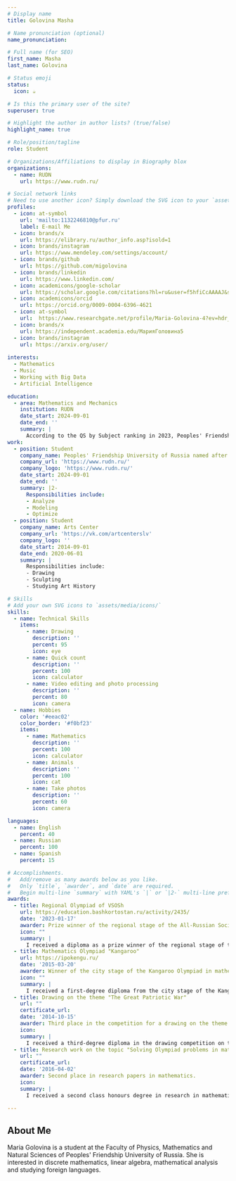 ```yaml
---
# Display name
title: Golovina Masha

# Name pronunciation (optional)
name_pronunciation:

# Full name (for SEO)
first_name: Masha
last_name: Golovina

# Status emoji
status:
  icon: ☕️

# Is this the primary user of the site?
superuser: true

# Highlight the author in author lists? (true/false)
highlight_name: true

# Role/position/tagline
role: Student

# Organizations/Affiliations to display in Biography blox
organizations:
  - name: RUDN
    url: https://www.rudn.ru/

# Social network links
# Need to use another icon? Simply download the SVG icon to your `assets/media/icons/` folder.
profiles:
  - icon: at-symbol
    url: 'mailto:1132246810@pfur.ru'
    label: E-mail Me
  - icon: brands/x
    url: https://elibrary.ru/author_info.asp?isold=1
  - icon: brands/instagram
    url: https://www.mendeley.com/settings/account/
  - icon: brands/github
    url: https://github.com/migolovina
  - icon: brands/linkedin
    url: https://www.linkedin.com/
  - icon: academicons/google-scholar
    url: https://scholar.google.com/citations?hl=ru&user=f5hfiCcAAAAJ&scilu=&scisig=AC8hv-oAAAAAaATh3Zpo9Vs8PhGtOKDPoMcT-WI
  - icon: academicons/orcid
    url: https://orcid.org/0009-0004-6396-4621
  - icon: at-symbol
    url:  https://www.researchgate.net/profile/Maria-Golovina-4?ev=hdr_xprf&_sg=WgH6vmCQ860ZA81vrEtAyHy3zzr76C46iyYMydUMTghXbEkXBa9wYzB32D07xIE01mMUh7OAP-m04r9JDWibFIgY
  - icon: brands/x
    url: https://independent.academia.edu/МарияГоловина5
  - icon: brands/instagram
    url: https://arxiv.org/user/
    
interests:
  - Mathematics
  - Music
  - Working with Big Data
  - Artificial Intelligence

education:
  - area: Mathematics and Mechanics
    institution: RUDN
    date_start: 2024-09-01
    date_end: ''
    summary: |
      According to the QS by Subject ranking in 2023, Peoples' Friendship University of Russia is ranked 87th in the world in the field of "Mathematics". According to RAEX for 2024, Peoples' Friendship University of Russia is included in the subject ranking of universities in mathematics with an indicator of 7th place.
work:
  - position: Student
    company_name: Peoples' Friendship University of Russia named after P. Lumumba
    company_url: 'https://www.rudn.ru/'
    company_logo: 'https://www.rudn.ru/'
    date_start: 2024-09-01
    date_end: ''
    summary: |2-
      Responsibilities include:
      - Analyze
      - Modeling
      - Optimize
  - position: Student
    company_name: Arts Center
    company_url: 'https://vk.com/artcenterslv'
    company_logo: ''
    date_start: 2014-09-01
    date_end: 2020-06-01
    summary: |
      Responsibilities include:
      - Drawing
      - Sculpting
      - Studying Art History

# Skills
# Add your own SVG icons to `assets/media/icons/`
skills:
  - name: Technical Skills
    items:
      - name: Drawing
        description: ''
        percent: 95
        icon: eye
      - name: Quick count
        description: ''
        percent: 100
        icon: calculator
      - name: Video editing and photo processing
        description: ''
        percent: 80
        icon: camera
  - name: Hobbies
    color: '#eeac02'
    color_border: '#f0bf23'
    items:
      - name: Mathematics
        description: ''
        percent: 100
        icon: calculator
      - name: Animals
        description: ''
        percent: 100
        icon: cat
      - name: Take photos
        description: ''
        percent: 60
        icon: camera

languages:
  - name: English
    percent: 40
  - name: Russian
    percent: 100
  - name: Spanish
    percent: 15

# Accomplishments.
#   Add/remove as many awards below as you like.
#   Only `title`, `awarder`, and `date` are required.
#   Begin multi-line `summary` with YAML's `|` or `|2-` multi-line prefix and indent 2 spaces below.
awards:
  - title: Regional Olympiad of VSOSh
    url: https://education.bashkortostan.ru/activity/2435/
    date: '2023-01-17'
    awarder: Prize winner of the regional stage of the All-Russian Society of Schoolchildren
    icon: ""
    summary: |
      I received a diploma as a prize winner of the regional stage of the All-Russian School Olympiad in the subject "Economics".
  - title: Mathematics Olympiad "Kangaroo"
    url: https://ipokengu.ru/
    date: '2015-03-20'
    awarder: Winner of the city stage of the Kangaroo Olympiad in mathematics.
    icon: ""
    summary: |
      I received a first-degree diploma from the city stage of the Kangaroo Olympiad and a plush toy.
  - title: Drawing on the theme "The Great Patriotic War"
    url: ""
    certificate_url:
    date: '2014-10-15'
    awarder: Third place in the competition for a drawing on the theme "The Great Patriotic War".
    icon:
    summary: |
      I received a third-degree diploma in the drawing competition on the theme "The Great Patriotic War".
  - title: Research work on the topic "Solving Olympiad problems in mathematics".
    url: ""
    certificate_url:
    date: '2016-04-02'
    awarder: Second place in research papers in mathematics.
    icon:
    summary: |
      I received a second class honours degree in research in mathematics.
     
---
```


## About Me

Maria Golovina is a student at the Faculty of Physics, Mathematics and Natural Sciences of Peoples' Friendship University of Russia. She is interested in discrete mathematics, linear algebra, mathematical analysis and studying foreign languages.
